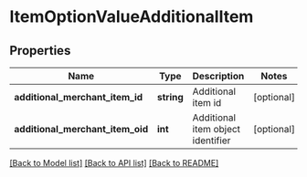 # ItemOptionValueAdditionalItem

## Properties
Name | Type | Description | Notes
------------ | ------------- | ------------- | -------------
**additional_merchant_item_id** | **string** | Additional item id | [optional] 
**additional_merchant_item_oid** | **int** | Additional item object identifier | [optional] 

[[Back to Model list]](../README.md#documentation-for-models) [[Back to API list]](../README.md#documentation-for-api-endpoints) [[Back to README]](../README.md)


